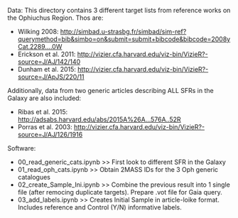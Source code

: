 Data:
This directory contains 3 different target lists from reference works on the Ophiuchus Region. Thos are:
* Wilking 2008: http://simbad.u-strasbg.fr/simbad/sim-ref?querymethod=bib&simbo=on&submit=submit+bibcode&bibcode=2008yCat.2289....0W
* Erickson et al. 2011: http://vizier.cfa.harvard.edu/viz-bin/VizieR?-source=J/AJ/142/140
* Dunham et al. 2015: http://vizier.cfa.harvard.edu/viz-bin/VizieR?-source=J/ApJS/220/11

Additionally, data from two generic articles describing ALL SFRs in the Galaxy are also included:
* Ribas et al. 2015: http://adsabs.harvard.edu/abs/2015A%26A...576A..52R
* Porras et al. 2003: http://vizier.cfa.harvard.edu/viz-bin/VizieR?-source=J/AJ/126/1916

Software:
* 00_read_generic_cats.ipynb  >>  First look to different SFR in the Galaxy
* 01_read_oph_cats.ipynb      >>  Obtain 2MASS IDs for the 3 Oph generic catalogues
* 02_create_Sample_Ini.ipynb  >>  Combine the previous result into 1 single file (after remocing duplicate targets). Prepare .vot file for Gaia query.
* 03_add_labels.ipynb         >>  Creates Initial Sample in article-loike format. Includes reference and Control (Y/N) informative labels.
